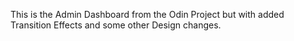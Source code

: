 This is the Admin Dashboard from the Odin Project but with added Transition Effects and some other Design changes. 
